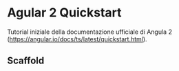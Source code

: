# Agular 2 Quickstart
Tutorial iniziale della documentazione ufficiale di Angula 2 (https://angular.io/docs/ts/latest/quickstart.html).


## Scaffold
